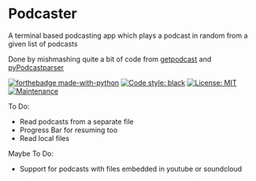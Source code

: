 # Podcaster
  
A terminal based podcasting app which plays a podcast in random from a given list of podcasts

Done by mishmashing quite a bit of code from [getpodcast](https://bitbucket.org/fholmer/getpodcast/src/default/) and
[pyPodcastparser](https://github.com/mr-rigden/pyPodcastParser)

[![forthebadge made-with-python](http://ForTheBadge.com/images/badges/made-with-python.svg)](https://www.python.org/)
[![Code style: black](https://img.shields.io/badge/code%20style-black-000000.svg?style=for-the-badge)](https://github.com/psf/black) 
[![License: MIT](https://img.shields.io/badge/License-MIT-yellow.svg?style=for-the-badge)](https://opensource.org/licenses/MIT) 
[![Maintenance](https://img.shields.io/badge/Maintained%3F-yes-green.svg?style=for-the-badge)](https://github.com/pranavtifr/podcaster/issues)

To Do:
 - Read podcasts from a separate file
 - Progress Bar for resuming too
 - Read local files

Maybe To Do:
 - Support for podcasts with files embedded in youtube or soundcloud
